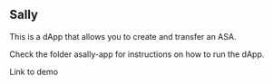 
## Sally
This is a dApp that allows you to create and transfer an ASA.

Check the folder asally-app for instructions on how to run the dApp.

Link to demo